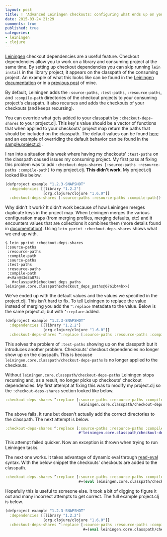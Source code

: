 ```yaml
---
layout: post
title: ! 'Advanced Leiningen checkouts: configuring what ends up on your classpath'
date: 2015-03-24 21:29
comments: true
published: true
categories:
- leiningen
- clojure
---
```


[Leiningen](http://leiningen.org/) checkout dependencies are a useful
feature. Checkout dependencies allow you to work on a library and consuming
project at the same time. By setting up checkout dependencies you can
skip running `lein install` in the library project; it appears on the
classpath of the consuming project. An example of what this looks like
can be found in the
[Leiningen documentation](https://github.com/technomancy/leiningen/blob/master/doc/TUTORIAL.md#checkout-dependencies)
or in a
[previous post](http://jakemccrary.com/blog/2012/03/28/working-on-multiple-clojure-projects-at-once/)
of mine.

By default, Leiningen adds the `:source-paths`, `:test-paths`,
`:resource-paths`, and `:compile-path` directories of the checkout
projects to your consuming project's classpath. It also recurses and
adds the checkouts of your checkouts (and keeps recursing).

You can override what gets added to your classpath by
`:checkout-deps-shares` to your project.clj. This key's value should
be a vector of functions that when applied to your checkouts' project
map return the paths that should be included on the classpath. The
default values can be found
[here](https://github.com/technomancy/leiningen/blob/ff84da697249184874b528950048981621ac0b61/leiningen-core/src/leiningen/core/project.clj#L488-L492)
and an example of overriding the default behavior can be found in the
[sample.project.clj](https://github.com/technomancy/leiningen/blob/ff84da697249184874b528950048981621ac0b61/sample.project.clj#L320-L321).

I ran into a situation this week where having my checkouts'
`:test-paths` on the classpath caused issues my consuming project. My
first pass at fixing this problem was to add `:checkout-deps-shares
[:source-paths :resource-paths :compile-path]` to my project.clj. **This
didn't work**. My project.clj looked like below.

``` clojure
(defproject example "1.2.3-SNAPSHOT"
  :dependencies [[library "1.2.2"]
                 [org.clojure/clojure "1.6.0"]]
  :checkout-deps-shares [:source-paths :resource-paths :compile-path])
```

Why didn't it work? It didn't work because of how Leiningen merges
duplicate keys in the project map. When Leiningen merges the various
configuration maps (from merging profiles, merging defaults, etc) and
it encounters values that are collections it combines them (more
details found in
[documentation](https://github.com/technomancy/leiningen/blob/master/doc/PROFILES.md#merging)).
Using `lein pprint :checkout-deps-shares` shows what we end up with.

``` console
$ lein pprint :checkout-deps-shares
(:source-paths
 :resource-paths
 :compile-path
 :source-paths
 :test-paths
 :resource-paths
 :compile-path
 #<Var@43e3a075:
   #<classpath$checkout_deps_paths leiningen.core.classpath$checkout_deps_paths@6761b44b>>)
```

We've ended up with the default values and the values we specified in
the project.clj. This isn't hard to fix. To tell Leiningen to replace
the value instead of merging you add the `^:replace` metadata to the
value. Below is the same project.clj but with `^:replace` added.

``` clojure
(defproject example "1.2.3-SNAPSHOT"
  :dependencies [[library "1.2.2"]
                 [org.clojure/clojure "1.6.0"]]
  :checkout-deps-shares ^:replace [:source-paths :resource-paths :compile-path])
```

This solves the problem of `:test-paths` showing up on the classpath
but it introduces another problem. Checkouts' checkout dependencies no
longer show up on the classpath. This is because
`leiningen.core.classpath/checkout-deps-paths` is no longer applied to
the checkouts.

Without `leiningen.core.classpath/checkout-deps-paths` Leiningen stops
recursing and, as a result, no longer picks up checkouts' checkout
dependencies. My first attempt at fixing this was to modify my
project.clj so the `:checkout-deps-shares` section looked like below.

``` clojure
:checkout-deps-shares ^:replace [:source-paths :resource-paths :compile-path
                                 leiningen.core.classpath/checkout-deps-paths]
```

The above fails. It runs but doesn't actually add the correct
directories to the classpath. The next attempt is below.

``` clojure
:checkout-deps-shares ^:replace [:source-paths :resource-paths :compile-path
                                 #'leiningen.core.classpath/checkout-deps-paths]
```

This attempt failed quicker. Now an exception is thrown when trying to
run Leiningen tasks.

The next one works. It takes advantage of dynamic eval through
[read-eval](https://github.com/technomancy/leiningen/blob/master/doc/PROFILES.md#dynamic-eval)
syntax. With the below snippet the checkouts' checkouts are added to
the classpath.

``` clojure
:checkout-deps-shares ^:replace [:source-paths :resource-paths :compile-path
                                 #=(eval leiningen.core.classpath/checkout-deps-paths)]
```

Hopefully this is useful to someone else. It took a bit of digging to
figure it out and many incorrect attempts to get correct. The full
example project.clj is below.

``` clojure
(defproject example "1.2.3-SNAPSHOT"
  :dependencies [[library "1.2.2"]
                 [org.clojure/clojure "1.6.0"]]
  :checkout-deps-shares ^:replace [:source-paths :resource-paths :compile-path
                                   #=(eval leiningen.core.classpath/checkout-deps-paths)])
```
